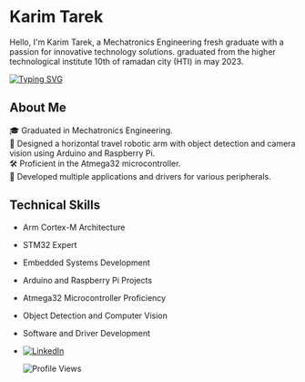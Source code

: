 # Karim Tarek

Hello, I'm Karim Tarek, a Mechatronics Engineering fresh graduate with a passion for innovative technology solutions.
graduated from the higher technological institute 10th of ramadan city (HTI) in may 2023.

[![Typing SVG](https://readme-typing-svg.demolab.com/?lines=Embedded+SoftWare+Engineer)](https://git.io/typing-svg)


## About Me

🎓 Graduated in Mechatronics Engineering.\
🤖 Designed a horizontal travel robotic arm with object detection and camera vision using Arduino and Raspberry Pi.\
🛠️ Proficient in the Atmega32 microcontroller.\
💼 Developed multiple applications and drivers for various peripherals.

## Technical Skills

- Arm Cortex-M Architecture
- STM32 Expert
- Embedded Systems Development
- Arduino and Raspberry Pi Projects
- Atmega32 Microcontroller Proficiency
- Object Detection and Computer Vision
- Software and Driver Development
- [![LinkedIn](https://img.shields.io/static/v1?label=LinkedIn&message=Connect&color=blue&logo=linkedin&logoColor=white&link=https://www.linkedin.com/in/yourprofile/)](https://www.linkedin.com/in/114913268/)





  ![Profile Views](https://komarev.com/ghpvc/?username=karim029)
